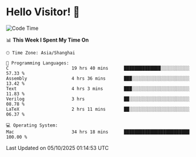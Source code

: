 # Hello Visitor! 👋

<!--START_SECTION:waka-->
![Code Time](http://img.shields.io/badge/Code%20Time-546%20hrs%2026%20mins-blue)

📊 **This Week I Spent My Time On** 

```text
🕑︎ Time Zone: Asia/Shanghai

💬 Programming Languages: 
C                        19 hrs 40 mins      ██████████████░░░░░░░░░░░   57.33 % 
Assembly                 4 hrs 36 mins       ███░░░░░░░░░░░░░░░░░░░░░░   13.42 % 
Text                     4 hrs 3 mins        ███░░░░░░░░░░░░░░░░░░░░░░   11.83 % 
Verilog                  3 hrs               ██░░░░░░░░░░░░░░░░░░░░░░░   08.78 % 
LaTeX                    2 hrs 11 mins       ██░░░░░░░░░░░░░░░░░░░░░░░   06.37 % 

💻 Operating System: 
Mac                      34 hrs 18 mins      █████████████████████████   100.00 % 
```


 Last Updated on 05/10/2025 01:14:53 UTC
<!--END_SECTION:waka-->

